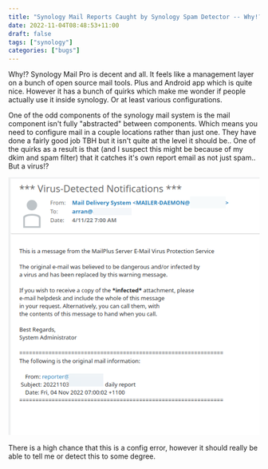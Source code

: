 ```yaml
---
title: "Synology Mail Reports Caught by Synology Spam Detector -- Why!?"
date: 2022-11-04T08:48:53+11:00
draft: false
tags: ["synology"]
categories: ["bugs"]
---
```


Why!? Synology Mail Pro is decent and all. It feels like a management layer on a bunch of open source mail tools. Plus 
and Android app which is quite nice. However it has a bunch of quirks which make me wonder if people actually use it inside
synology. Or at least various configurations. 

One of the odd components of the synology mail system is the mail component isn't fully "abstracted" between components. 
Which means you need to configure mail in a couple locations rather than just one. They have done a fairly good job TBH
but it isn't quite at the level it should be.. One of the quirks as a result is that (and I suspect this might be
because of my dkim and spam filter) that it catches it's own report email as not just spam.. But a virus!?

![img.png](img.png)

There is a high chance that this is a config error, however it should really be able to tell me or detect this to some
degree.